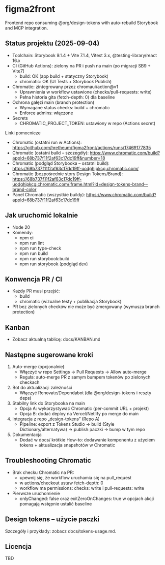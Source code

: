 # figma2front

Frontend repo consuming @org/design-tokens with auto-rebuild Storybook and MCP integration.

## Status projektu (2025-09-04)
- Toolchain: Storybook 9.1.4 + Vite 7.1.4, Vitest 3.x, @testing-library/react 16.x
- CI (GitHub Actions): zielony na PR i push na main (po migracji SB9 + Vite7)
  - build: OK (app build + statyczny Storybook)
  - chromatic: OK (UI Tests + Storybook Publish)
- Chromatic: zintegrowany przez chromaui/action@v1
  - Uprawnienia w workflow ustawione (checks/pull-requests: write)
  - Pełna historia gita (fetch-depth: 0) dla baseline
- Ochrona gałęzi main (branch protection)
  - Wymagane status checks: build + chromatic
  - Enforce admins: włączone
- Secrets
  - CHROMATIC_PROJECT_TOKEN: ustawiony w repo (Actions secret)

Linki pomocnicze
- Chromatic (ostatni run w Actions): https://github.com/hretheum/figma2front/actions/runs/17469177835
- Chromatic (ostatni build – szczegóły): https://www.chromatic.com/build?appId=68b737f11f2af63c17dc19ff&number=18
- Chromatic (podgląd Storybooka – ostatni build): https://68b737f11f2af63c17dc19ff-uodghjpkcg.chromatic.com/
- Chromatic (bezpośrednie story Design Tokens/Brand): https://68b737f11f2af63c17dc19ff-uodghjpkcg.chromatic.com/iframe.html?id=design-tokens-brand--brand-color
- Panel Chromatic (wszystkie buildy): https://www.chromatic.com/build?appId=68b737f11f2af63c17dc19ff

## Jak uruchomić lokalnie
- Node 20
- Komendy:
  - npm ci
  - npm run lint
  - npm run type-check
  - npm run build
  - npm run storybook:build
  - npm run storybook (podgląd dev)

## Konwencja PR / CI
- Każdy PR musi przejść:
  - build
  - chromatic (wizualne testy + publikacja Storybook)
- PR bez zielonych checków nie może być zmergowany (wymusza branch protection)

## Kanban
- Zobacz aktualną tablicę: docs/KANBAN.md

## Następne sugerowane kroki
1) Auto-merge (opcjonalnie)
   - Włączyć w repo Settings → Pull Requests → Allow auto-merge
   - Reguła: auto-merge PR z samym bumpem tokenów po zielonych checkach
2) Bot do aktualizacji zależności
   - Włączyć Renovate/Dependabot (dla @org/design-tokens i reszty deps)
3) Stabilny link do Storybooka na main
   - Opcja A: wykorzystywać Chromatic (per-commit URL + projekt)
   - Opcja B: dodać deploy na Vercel/Netlify po merge do main
4) Integracja z repo „design-tokens” (Repo A)
   - Pipeline: export z Tokens Studio → build (Style Dictionary/alternatywa) → publish paczki → bump w tym repo
5) Dokumentacja
   - Dodać w docs/ krótkie How-to: dodawanie komponentu z użyciem tokens + aktualizacja snapshotów w Chromatic

## Troubleshooting Chromatic
- Brak checku Chromatic na PR:
  - upewnij się, że workflow uruchamia się na pull_request
  - w actions/checkout ustaw fetch-depth: 0
  - workflow ma permissions: checks: write i pull-requests: write
- Pierwsze uruchomienie
  - onlyChanged: false oraz exitZeroOnChanges: true w opcjach akcji pomagają wstępnie ustalić baseline

## Design tokens – użycie paczki
Szczegóły i przykłady: zobacz docs/tokens-usage.md.

## Licencja
TBD
